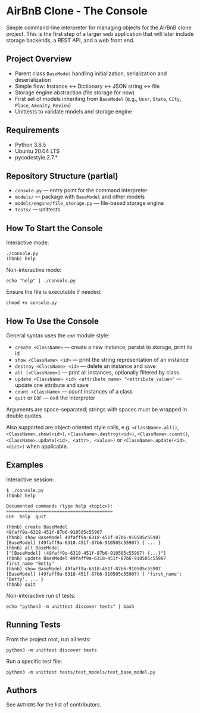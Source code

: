 # AirBnB Clone - The Console

Simple command-line interpreter for managing objects for the AirBnB clone project. This is the first step of a larger web application that will later include storage backends, a REST API, and a web front end.

## Project Overview
- Parent class `BaseModel` handling initialization, serialization and deserialization
- Simple flow: Instance <-> Dictionary <-> JSON string <-> file
- Storage engine abstraction (file storage for now)
- First set of models inheriting from `BaseModel` (e.g., `User`, `State`, `City`, `Place`, `Amenity`, `Review`)
- Unittests to validate models and storage engine

## Requirements
- Python 3.8.5
- Ubuntu 20.04 LTS
- pycodestyle 2.7.*

## Repository Structure (partial)
- `console.py` — entry point for the command interpreter
- `models/` — package with `BaseModel` and other models
- `models/engine/file_storage.py` — file-based storage engine
- `tests/` — unittests

## How To Start the Console
Interactive mode:

```
./console.py
(hbnb) help
```

Non-interactive mode:

```
echo "help" | ./console.py
```

Ensure the file is executable if needed:

```
chmod +x console.py
```

## How To Use the Console
General syntax uses the `cmd` module style:

- `create <ClassName>` — create a new instance, persist to storage, print its id
- `show <ClassName> <id>` — print the string representation of an instance
- `destroy <ClassName> <id>` — delete an instance and save
- `all [<ClassName>]` — print all instances, optionally filtered by class
- `update <ClassName> <id> <attribute_name> "<attribute_value>"` — update one attribute and save
- `count <ClassName>` — count instances of a class
- `quit` or `EOF` — exit the interpreter

Arguments are space-separated; strings with spaces must be wrapped in double quotes.

Also supported are object-oriented style calls, e.g. `<ClassName>.all()`, `<ClassName>.show(<id>)`, `<ClassName>.destroy(<id>)`, `<ClassName>.count()`, `<ClassName>.update(<id>, <attr>, <value>)` or `<ClassName>.update(<id>, <dict>)` when applicable.

## Examples
Interactive session:

```
$ ./console.py
(hbnb) help

Documented commands (type help <topic>):
========================================
EOF  help  quit

(hbnb) create BaseModel
49faff9a-6318-451f-87b6-910505c55907
(hbnb) show BaseModel 49faff9a-6318-451f-87b6-910505c55907
[BaseModel] (49faff9a-6318-451f-87b6-910505c55907) { ... }
(hbnb) all BaseModel
["[BaseModel] (49faff9a-6318-451f-87b6-910505c55907) {...}"]
(hbnb) update BaseModel 49faff9a-6318-451f-87b6-910505c55907 first_name "Betty"
(hbnb) show BaseModel 49faff9a-6318-451f-87b6-910505c55907
[BaseModel] (49faff9a-6318-451f-87b6-910505c55907) { 'first_name': 'Betty', ... }
(hbnb) quit
```

Non-interactive run of tests:

```
echo "python3 -m unittest discover tests" | bash
```

## Running Tests
From the project root, run all tests:

```
python3 -m unittest discover tests
```

Run a specific test file:

```
python3 -m unittest tests/test_models/test_base_model.py
```

## Authors
See `AUTHORS` for the list of contributors.
